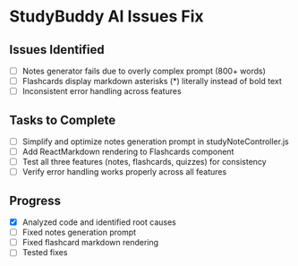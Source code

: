 # StudyBuddy AI Issues Fix

## Issues Identified
- [ ] Notes generator fails due to overly complex prompt (800+ words)
- [ ] Flashcards display markdown asterisks (*) literally instead of bold text
- [ ] Inconsistent error handling across features

## Tasks to Complete
- [ ] Simplify and optimize notes generation prompt in studyNoteController.js
- [ ] Add ReactMarkdown rendering to Flashcards component
- [ ] Test all three features (notes, flashcards, quizzes) for consistency
- [ ] Verify error handling works properly across all features

## Progress
- [x] Analyzed code and identified root causes
- [ ] Fixed notes generation prompt
- [ ] Fixed flashcard markdown rendering
- [ ] Tested fixes
